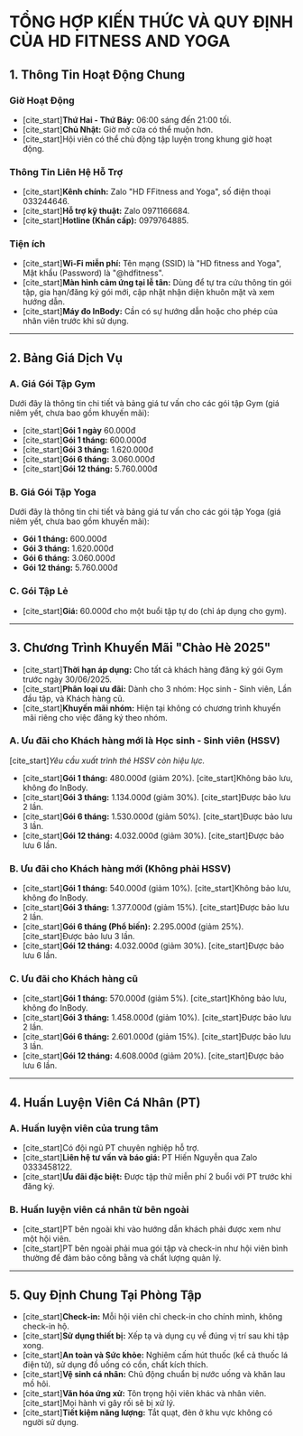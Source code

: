 # TỔNG HỢP KIẾN THỨC VÀ QUY ĐỊNH CỦA HD FITNESS AND YOGA

## 1. Thông Tin Hoạt Động Chung

### Giờ Hoạt Động
- [cite_start]**Thứ Hai - Thứ Bảy:** 06:00 sáng đến 21:00 tối. 
- [cite_start]**Chủ Nhật:** Giờ mở cửa có thể muộn hơn. 
- [cite_start]Hội viên có thể chủ động tập luyện trong khung giờ hoạt động. 

### Thông Tin Liên Hệ Hỗ Trợ
- [cite_start]**Kênh chính:** Zalo "HD FFitness and Yoga", số điện thoại 033244646. 
- [cite_start]**Hỗ trợ kỹ thuật:** Zalo 0971166684. 
- [cite_start]**Hotline (Khẩn cấp):** 0979764885. 

### Tiện ích
- [cite_start]**Wi-Fi miễn phí:** Tên mạng (SSID) là "HD fitness and Yoga", Mật khẩu (Password) là "@hdfitness". 
- [cite_start]**Màn hình cảm ứng tại lễ tân:** Dùng để tự tra cứu thông tin gói tập, gia hạn/đăng ký gói mới, cập nhật nhận diện khuôn mặt và xem hướng dẫn. 
- [cite_start]**Máy đo InBody:** Cần có sự hướng dẫn hoặc cho phép của nhân viên trước khi sử dụng. 

---

## 2. Bảng Giá Dịch Vụ

### A. Giá Gói Tập Gym
Dưới đây là thông tin chi tiết và bảng giá tư vấn cho các gói tập Gym (giá niêm yết, chưa bao gồm khuyến mãi):
- [cite_start]**Gói 1 ngày** 60.000đ
- [cite_start]**Gói 1 tháng:** 600.000đ 
- [cite_start]**Gói 3 tháng:** 1.620.000đ 
- [cite_start]**Gói 6 tháng:** 3.060.000đ 
- [cite_start]**Gói 12 tháng:** 5.760.000đ 

### B. Giá Gói Tập Yoga
Dưới đây là thông tin chi tiết và bảng giá tư vấn cho các gói tập Yoga (giá niêm yết, chưa bao gồm khuyến mãi):
- **Gói 1 tháng:** 600.000đ
- **Gói 3 tháng:** 1.620.000đ
- **Gói 6 tháng:** 3.060.000đ
- **Gói 12 tháng:** 5.760.000đ

### C. Gói Tập Lẻ
- [cite_start]**Giá:** 60.000đ cho một buổi tập tự do (chỉ áp dụng cho gym). 

---

## 3. Chương Trình Khuyến Mãi "Chào Hè 2025"

- [cite_start]**Thời hạn áp dụng:** Cho tất cả khách hàng đăng ký gói Gym trước ngày 30/06/2025. 
- [cite_start]**Phân loại ưu đãi:** Dành cho 3 nhóm: Học sinh - Sinh viên, Lần đầu tập, và Khách hàng cũ. 
- [cite_start]**Khuyến mãi nhóm:** Hiện tại không có chương trình khuyến mãi riêng cho việc đăng ký theo nhóm. 

### A. Ưu đãi cho Khách hàng mới là Học sinh - Sinh viên (HSSV)
[cite_start]*Yêu cầu xuất trình thẻ HSSV còn hiệu lực.* 
- [cite_start]**Gói 1 tháng:** 480.000đ (giảm 20%).  [cite_start]Không bảo lưu, không đo InBody. 
- [cite_start]**Gói 3 tháng:** 1.134.000đ (giảm 30%).  [cite_start]Được bảo lưu 2 lần. 
- [cite_start]**Gói 6 tháng:** 1.530.000đ (giảm 50%).  [cite_start]Được bảo lưu 3 lần. 
- [cite_start]**Gói 12 tháng:** 4.032.000đ (giảm 30%).  [cite_start]Được bảo lưu 6 lần. 

### B. Ưu đãi cho Khách hàng mới (Không phải HSSV)
- [cite_start]**Gói 1 tháng:** 540.000đ (giảm 10%).  [cite_start]Không bảo lưu, không đo InBody. 
- [cite_start]**Gói 3 tháng:** 1.377.000đ (giảm 15%).  [cite_start]Được bảo lưu 2 lần. 
- [cite_start]**Gói 6 tháng (Phổ biến):** 2.295.000đ (giảm 25%).  [cite_start]Được bảo lưu 3 lần. 
- [cite_start]**Gói 12 tháng:** 4.032.000đ (giảm 30%).  [cite_start]Được bảo lưu 6 lần. 

### C. Ưu đãi cho Khách hàng cũ
- [cite_start]**Gói 1 tháng:** 570.000đ (giảm 5%).  [cite_start]Không bảo lưu, không đo InBody. 
- [cite_start]**Gói 3 tháng:** 1.458.000đ (giảm 10%).  [cite_start]Được bảo lưu 2 lần. 
- [cite_start]**Gói 6 tháng:** 2.601.000đ (giảm 15%).  [cite_start]Được bảo lưu 3 lần. 
- [cite_start]**Gói 12 tháng:** 4.608.000đ (giảm 20%).  [cite_start]Được bảo lưu 6 lần. 

---

## 4. Huấn Luyện Viên Cá Nhân (PT)

### A. Huấn luyện viên của trung tâm
- [cite_start]Có đội ngũ PT chuyên nghiệp hỗ trợ. 
- [cite_start]**Liên hệ tư vấn và báo giá:** PT Hiến Nguyễn qua Zalo 0333458122. 
- [cite_start]**Ưu đãi đặc biệt:** Được tập thử miễn phí 2 buổi với PT trước khi đăng ký. 

### B. Huấn luyện viên cá nhân từ bên ngoài
- [cite_start]PT bên ngoài khi vào hướng dẫn khách phải được xem như một hội viên. 
- [cite_start]PT bên ngoài phải mua gói tập và check-in như hội viên bình thường để đảm bảo công bằng và chất lượng quản lý. 

---

## 5. Quy Định Chung Tại Phòng Tập

- [cite_start]**Check-in:** Mỗi hội viên chỉ check-in cho chính mình, không check-in hộ. 
- [cite_start]**Sử dụng thiết bị:** Xếp tạ và dụng cụ về đúng vị trí sau khi tập xong. 
- [cite_start]**An toàn và Sức khỏe:** Nghiêm cấm hút thuốc (kể cả thuốc lá điện tử), sử dụng đồ uống có cồn, chất kích thích. 
- [cite_start]**Vệ sinh cá nhân:** Chủ động chuẩn bị nước uống và khăn lau mồ hôi. 
- [cite_start]**Văn hóa ứng xử:** Tôn trọng hội viên khác và nhân viên.  [cite_start]Mọi hành vi gây rối sẽ bị xử lý. 
- [cite_start]**Tiết kiệm năng lượng:** Tắt quạt, đèn ở khu vực không có người sử dụng.